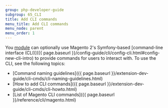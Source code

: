 ```yaml
---
group: php-developer-guide
subgroup: 65_CLI
title: Add CLI commands
menu_title: Add CLI commands
menu_node: parent
menu_order: 1
---
```


You [module](https://glossary.magento.com/module) can optionally use Magento 2's Symfony-based [command-line interface (CLI)]({{ page.baseurl }}/config-guide/cli/config-cli.html#config-new-cli-intro) to provide commands for users to interact with. To use the CLI, see the following topics:

*	[Command naming guidelines]({{ page.baseurl }}/extension-dev-guide/cli-cmds/cli-naming-guidelines.html)
*	[How to add CLI commands]({{ page.baseurl }}/extension-dev-guide/cli-cmds/cli-howto.html)
*	[List of Magento CLI commands]({{ page.baseurl }}/reference/cli/magento.html)

